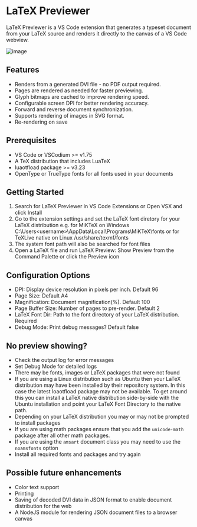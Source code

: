 # LaTeX Previewer

LaTeX Previewer is a VS Code extension that generates a typeset document from your LaTeX source and renders it directly to the canvas of a VS Code webview.

![image](./media/lp.gif)

## Features

* Renders from a generated DVI file - no PDF output required.
* Pages are rendered as needed for faster previewing.
* Glyph bitmaps are cached to improve rendering speed.
* Configurable screen DPI for better rendering accuracy.
* Forward and reverse document synchronization.
* Supports rendering of images in SVG format.
* Re-rendering on save

## Prerequisites

* VS Code or VSCodium >= v1.75
* A TeX distribution that includes LuaTeX
* luaotfload package >= v3.23
* OpenType or TrueType fonts for all fonts used in your documents

## Getting Started

1. Search for LaTeX Previewer in VS Code Extensions or Open VSX and click Install
2. Go to the extension settings and set the LaTeX font diretory for your LaTeX distribution e.g. for MiKTeX on Windows C:\Users\<username>\AppData\Local\Programs\MiKTeX\fonts or for TeXLive native on Linux /usr/share/texmf/fonts
3. The system font path will also be searched for font files
4. Open a LaTeX file and run LaTeX Preview: Show Preview from the Command Palette or click the Preview icon

## Configuration Options

* DPI: Display device resolution in pixels per inch. Default 96
* Page Size: Default A4
* Magnification: Document magnification(%). Default 100
* Page Buffer Size: Number of pages to pre-render. Default 2
* LaTeX Font Dir: Path to the font directory of your LaTeX distribution. Required
* Debug Mode: Print debug messages? Default false

## No preview showing?

* Check the output log for error messages
* Set Debug Mode for detailed logs
* There may be fonts, images or LaTeX packages that were not found
* If you are using a Linux distribution such as Ubuntu then your LaTeX distribution may have been installed by their repository system. In this case the latest loaotfload package may not be available. To get around this you can install a LaTeX native distribution side-by-side with the Ubuntu installation and point your LaTeX Font Directory to the native path.
* Depending on your LaTeX distribution you may or may not be prompted to install packages
* If you are using math packages ensure that you add the ```unicode-math``` package after all other math packages.
* If you are using the ```amsart``` document class you may need to use the ```noamsfonts``` option
* Install all required fonts and packages and try again

## Possible future enhancements

* Color text support
* Printing
* Saving of decoded DVI data in JSON format to enable document distribution for the web
* A NodeJS module for rendering JSON document files to a browser canvas
